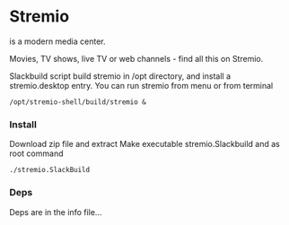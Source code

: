 # Stremio 
is a modern media center.

Movies, TV shows, live TV or web channels - find all this on Stremio.

Slackbuild script build stremio in /opt directory,
and install a stremio.desktop entry.
You can run stremio from menu or from terminal
```
/opt/stremio-shell/build/stremio &
```
### Install
Download zip file and extract
Make executable stremio.Slackbuild
and as root command
```
./stremio.SlackBuild
```
### Deps
Deps are in the info file...
